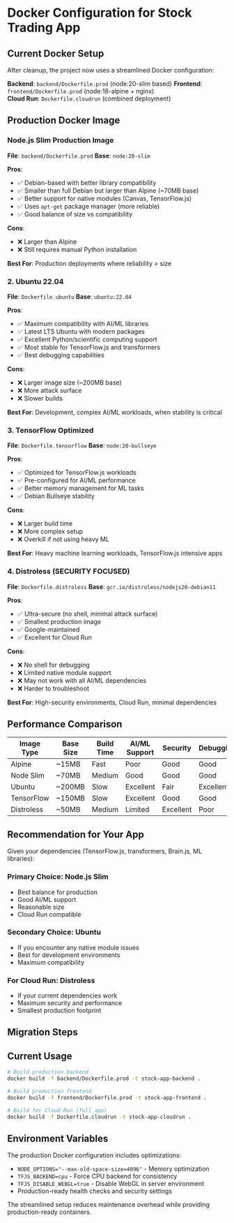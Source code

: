 # Docker Configuration for Stock Trading App

## Current Docker Setup

After cleanup, the project now uses a streamlined Docker configuration:

**Backend**: `backend/Dockerfile.prod` (node:20-slim based)
**Frontend**: `frontend/Dockerfile.prod` (node:18-alpine + nginx)  
**Cloud Run**: `Dockerfile.cloudrun` (combined deployment)

## Production Docker Image

### **Node.js Slim Production Image**

**File**: `backend/Dockerfile.prod`
**Base**: `node:20-slim`

**Pros**:

- ✅ Debian-based with better library compatibility
- ✅ Smaller than full Debian but larger than Alpine (~70MB base)
- ✅ Better support for native modules (Canvas, TensorFlow.js)
- ✅ Uses `apt-get` package manager (more reliable)
- ✅ Good balance of size vs compatibility

**Cons**:

- ❌ Larger than Alpine
- ❌ Still requires manual Python installation

**Best For**: Production deployments where reliability > size

### 2. **Ubuntu 22.04**

**File**: `Dockerfile.ubuntu`
**Base**: `ubuntu:22.04`

**Pros**:

- ✅ Maximum compatibility with AI/ML libraries
- ✅ Latest LTS Ubuntu with modern packages
- ✅ Excellent Python/scientific computing support
- ✅ Most stable for TensorFlow.js and transformers
- ✅ Best debugging capabilities

**Cons**:

- ❌ Larger image size (~200MB base)
- ❌ More attack surface
- ❌ Slower builds

**Best For**: Development, complex AI/ML workloads, when stability is critical

### 3. **TensorFlow Optimized**

**File**: `Dockerfile.tensorflow`
**Base**: `node:20-bullseye`

**Pros**:

- ✅ Optimized for TensorFlow.js workloads
- ✅ Pre-configured for AI/ML performance
- ✅ Better memory management for ML tasks
- ✅ Debian Bullseye stability

**Cons**:

- ❌ Larger build time
- ❌ More complex setup
- ❌ Overkill if not using heavy ML

**Best For**: Heavy machine learning workloads, TensorFlow.js intensive apps

### 4. **Distroless (SECURITY FOCUSED)**

**File**: `Dockerfile.distroless`
**Base**: `gcr.io/distroless/nodejs20-debian11`

**Pros**:

- ✅ Ultra-secure (no shell, minimal attack surface)
- ✅ Smallest production image
- ✅ Google-maintained
- ✅ Excellent for Cloud Run

**Cons**:

- ❌ No shell for debugging
- ❌ Limited native module support
- ❌ May not work with all AI/ML dependencies
- ❌ Harder to troubleshoot

**Best For**: High-security environments, Cloud Run, minimal dependencies

## Performance Comparison

| Image Type | Base Size | Build Time | AI/ML Support | Security  | Debugging |
| ---------- | --------- | ---------- | ------------- | --------- | --------- |
| Alpine     | ~15MB     | Fast       | Poor          | Good      | Good      |
| Node Slim  | ~70MB     | Medium     | Good          | Good      | Good      |
| Ubuntu     | ~200MB    | Slow       | Excellent     | Fair      | Excellent |
| TensorFlow | ~150MB    | Slow       | Excellent     | Good      | Good      |
| Distroless | ~50MB     | Medium     | Limited       | Excellent | Poor      |

## Recommendation for Your App

Given your dependencies (TensorFlow.js, transformers, Brain.js, ML libraries):

### **Primary Choice: Node.js Slim**

- Best balance for production
- Good AI/ML support
- Reasonable size
- Cloud Run compatible

### **Secondary Choice: Ubuntu**

- If you encounter any native module issues
- Best for development environments
- Maximum compatibility

### **For Cloud Run: Distroless**

- If your current dependencies work
- Maximum security and performance
- Smallest production footprint

## Migration Steps

## Current Usage

```bash
# Build production backend
docker build -f backend/Dockerfile.prod -t stock-app-backend .

# Build production frontend
docker build -f frontend/Dockerfile.prod -t stock-app-frontend .

# Build for Cloud Run (full app)
docker build -f Dockerfile.cloudrun -t stock-app-cloudrun .
```

## Environment Variables

The production Docker configuration includes optimizations:

- `NODE_OPTIONS="--max-old-space-size=4096"` - Memory optimization
- `TFJS_BACKEND=cpu` - Force CPU backend for consistency
- `TFJS_DISABLE_WEBGL=true` - Disable WebGL in server environment
- Production-ready health checks and security settings

The streamlined setup reduces maintenance overhead while providing production-ready containers.
